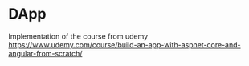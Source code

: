 # DApp
Implementation of the course from udemy https://www.udemy.com/course/build-an-app-with-aspnet-core-and-angular-from-scratch/

